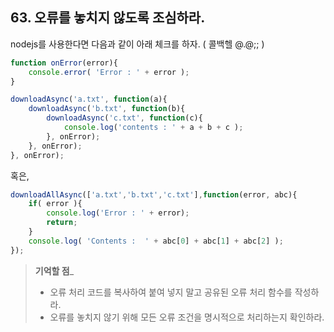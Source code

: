 ## 63. 오류를 놓치지 않도록 조심하라.
nodejs를 사용한다면 다음과 같이 아래 체크를 하자. ( 콜백헬 @.@;; )
```js
function onError(error){
	console.error( 'Error : ' + error );
}

downloadAsync('a.txt', function(a){
	downloadAsync('b.txt', function(b){
		downloadAsync('c.txt', function(c){
			console.log('contents : ' + a + b + c );
		}, onError);
	}, onError);
}, onError);
```

혹은,
```js
downloadAllAsync(['a.txt','b.txt','c.txt'],function(error, abc){
	if( error ){
		console.log('Error : ' + error);
		return;
	}
	console.log( 'Contents :  ' + abc[0] + abc[1] + abc[2] );
});
```

> __기억할 점___
> * 오류 처리 코드를 복사하여 붙여 넣지 말고 공유된 오류 처리 함수를 작성하라.
> * 오류를 놓치지 않기 위해 모든 오류 조건을 명시적으로 처리하는지 확인하라.